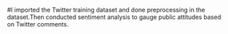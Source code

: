 #I imported the Twitter training dataset and done preprocessing in the dataset.Then conducted sentiment analysis to gauge public attitudes based on Twitter comments.
